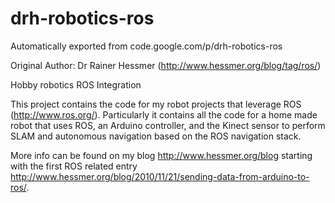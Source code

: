 # drh-robotics-ros
Automatically exported from code.google.com/p/drh-robotics-ros

Original Author: Dr Rainer Hessmer (http://www.hessmer.org/blog/tag/ros/)

Hobby robotics ROS Integration

This project contains the code for my robot projects that leverage ROS (http://www.ros.org/). Particularly it contains all the code for a home made robot that uses ROS, an Arduino controller, and the Kinect sensor to perform SLAM and autonomous navigation based on the ROS navigation stack.

More info can be found on my blog http://www.hessmer.org/blog starting with the first ROS related entry http://www.hessmer.org/blog/2010/11/21/sending-data-from-arduino-to-ros/.
